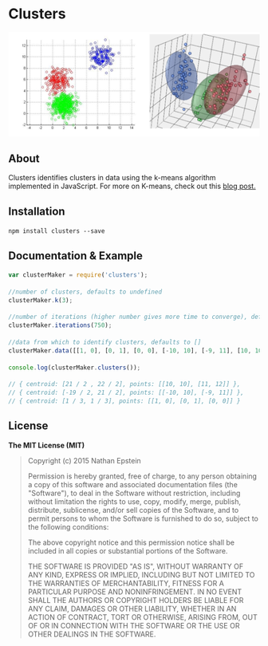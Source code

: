 # Clusters

<img src="./kmeans.png">

## About

Clusters identifies clusters in data using the k-means algorithm implemented in JavaScript. For more on K-means, check out this <a href="http://cs229.stanford.edu/notes/cs229-notes7a.pdf">blog post.</a>

## Installation

`npm install clusters --save`

## Documentation & Example

```javascript
var clusterMaker = require('clusters');

//number of clusters, defaults to undefined
clusterMaker.k(3);

//number of iterations (higher number gives more time to converge), defaults to 1000
clusterMaker.iterations(750);

//data from which to identify clusters, defaults to []
clusterMaker.data([[1, 0], [0, 1], [0, 0], [-10, 10], [-9, 11], [10, 10], [11, 12]]);

console.log(clusterMaker.clusters());

// { centroid: [21 / 2 , 22 / 2], points: [[10, 10], [11, 12]] },
// { centroid: [-19 / 2, 21 / 2], points: [[-10, 10], [-9, 11]] },
// { centroid: [1 / 3, 1 / 3], points: [[1, 0], [0, 1], [0, 0]] }

```

## License

**The MIT License (MIT)**

> Copyright (c) 2015 Nathan Epstein
>
> Permission is hereby granted, free of charge, to any person obtaining a copy
> of this software and associated documentation files (the "Software"), to deal
> in the Software without restriction, including without limitation the rights
> to use, copy, modify, merge, publish, distribute, sublicense, and/or sell
> copies of the Software, and to permit persons to whom the Software is
> furnished to do so, subject to the following conditions:
>
> The above copyright notice and this permission notice shall be included in
> all copies or substantial portions of the Software.
>
> THE SOFTWARE IS PROVIDED "AS IS", WITHOUT WARRANTY OF ANY KIND, EXPRESS OR
> IMPLIED, INCLUDING BUT NOT LIMITED TO THE WARRANTIES OF MERCHANTABILITY,
> FITNESS FOR A PARTICULAR PURPOSE AND NONINFRINGEMENT. IN NO EVENT SHALL THE
> AUTHORS OR COPYRIGHT HOLDERS BE LIABLE FOR ANY CLAIM, DAMAGES OR OTHER
> LIABILITY, WHETHER IN AN ACTION OF CONTRACT, TORT OR OTHERWISE, ARISING FROM,
> OUT OF OR IN CONNECTION WITH THE SOFTWARE OR THE USE OR OTHER DEALINGS IN
> THE SOFTWARE.

